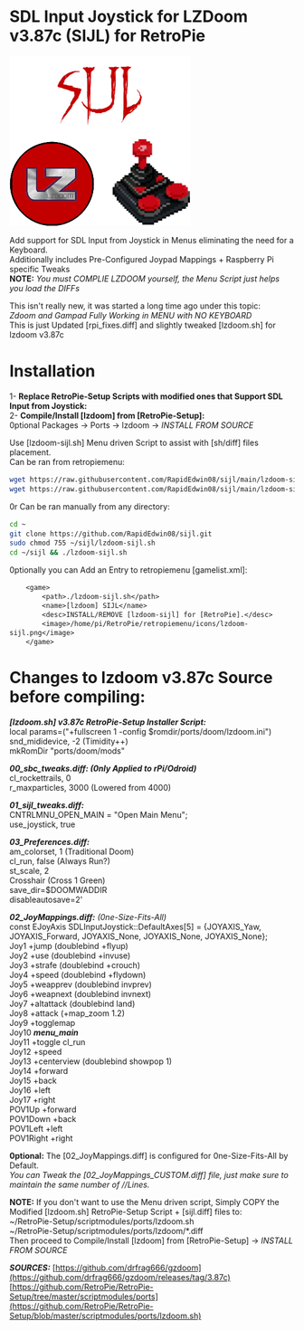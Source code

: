 # SDL Input Joystick for LZDoom v3.87c (SIJL) for RetroPie  
![lzdoom-sijl.png](https://raw.githubusercontent.com/RapidEdwin08/sijl/main/lzdoom-sijl.png)  

Add support for SDL Input from Joystick in Menus eliminating the need for a Keyboard.  
Additionally includes Pre-Configured Joypad Mappings + Raspberry Pi specific Tweaks  
**NOTE:** *You must COMPLIE LZDOOM yourself, the Menu Script just helps you load the DIFFs*  

This isn't really new, it was started a long time ago under this topic:  
*Zdoom and Gampad Fully Working in MENU with NO KEYBOARD*  
This is just Updated [rpi_fixes.diff] and slightly tweaked [lzdoom.sh] for lzdoom v3.87c  

# Installation  
1- **Replace RetroPie-Setup Scripts with modified ones that Support SDL Input from Joystick:**  
2- **Compile/Install [lzdoom] from [RetroPie-Setup]:**  
0ptional Packages -> Ports -> lzdoom -> *INSTALL FROM SOURCE*  

Use [lzdoom-sijl.sh] Menu driven Script to assist with [sh/diff] files placement.  
Can be ran from retropiemenu:  

```bash
wget https://raw.githubusercontent.com/RapidEdwin08/sijl/main/lzdoom-sijl.sh -P ~/RetroPie/retropiemenu
wget https://raw.githubusercontent.com/RapidEdwin08/sijl/main/lzdoom-sijl.png -P ~/RetroPie/retropiemenu/icons
```
0r Can be ran manually from any directory:  
```bash
cd ~
git clone https://github.com/RapidEdwin08/sijl.git
sudo chmod 755 ~/sijl/lzdoom-sijl.sh
cd ~/sijl && ./lzdoom-sijl.sh
```
0ptionally you can Add an Entry to retropiemenu [gamelist.xml]:  
```
	<game>
		<path>./lzdoom-sijl.sh</path>
		<name>[lzdoom] SIJL</name>
		<desc>INSTALL/REMOVE [lzdoom-sijl] for [RetroPie].</desc>
		<image>/home/pi/RetroPie/retropiemenu/icons/lzdoom-sijl.png</image>
	</game>
```

# Changes to lzdoom v3.87c Source before compiling:  

***[lzdoom.sh] v3.87c RetroPie-Setup Installer Script:***  
local params=("+fullscreen 1 -config $romdir/ports/doom/lzdoom.ini")  
snd_mididevice, -2 (Timidity++)  
mkRomDir "ports/doom/mods"  

***00_sbc_tweaks.diff: (0nly Applied to rPi/Odroid)***  
cl_rockettrails, 0  
r_maxparticles, 3000 (Lowered from 4000)  

***01_sijl_tweaks.diff:***  
CNTRLMNU_OPEN_MAIN = "Open Main Menu";  
use_joystick, true  

***03_Preferences.diff:***  
am_colorset, 1 (Traditional Doom)  
cl_run, false (Always Run?)  
st_scale, 2  
Crosshair (Cross 1 Green)  
save_dir=$DOOMWADDIR  
disableautosave=2'  

***02_JoyMappings.diff:*** *(0ne-Size-Fits-All)*  
const EJoyAxis SDLInputJoystick::DefaultAxes[5] = {JOYAXIS_Yaw, JOYAXIS_Forward, JOYAXIS_None, JOYAXIS_None, JOYAXIS_None};  
Joy1 +jump   (doublebind +flyup)  
Joy2 +use    (doublebind +invuse)  
Joy3 +strafe (doublebind +crouch)   
Joy4 +speed  (doublebind +flydown)  
Joy5 +weapprev (doublebind invprev)  
Joy6 +weapnext (doublebind invnext)  
Joy7 +altattack (doublebind land)  
Joy8 +attack    (+map_zoom  1.2)  
Joy9 +togglemap  
Joy10 ***menu_main***  
Joy11 +toggle cl_run  
Joy12 +speed  
Joy13 +centerview (doublebind showpop 1)  
Joy14 +forward  
Joy15 +back  
Joy16 +left  
Joy17 +right  
POV1Up +forward  
POV1Down +back  
POV1Left +left  
POV1Right +right  

**0ptional:**
The [02_JoyMappings.diff] is configured for 0ne-Size-Fits-All by Default.  
*You can Tweak the [02_JoyMappings_CUSTOM.diff] file, just make sure to maintain the same number of //Lines.*  

**NOTE:** If you don't want to use the Menu driven script, Simply COPY the Modified [lzdoom.sh] RetroPie-Setup Script + [sijl.diff] files to:  
~/RetroPie-Setup/scriptmodules/ports/lzdoom.sh  
~/RetroPie-Setup/scriptmodules/ports/lzdoom/*.diff  
Then proceed to Compile/Install [lzdoom] from [RetroPie-Setup] -> *INSTALL FROM SOURCE*  

***SOURCES:***
[https://github.com/drfrag666/gzdoom](https://github.com/drfrag666/gzdoom/releases/tag/3.87c)  
[https://github.com/RetroPie/RetroPie-Setup/tree/master/scriptmodules/ports](https://github.com/RetroPie/RetroPie-Setup/blob/master/scriptmodules/ports/lzdoom.sh)  
